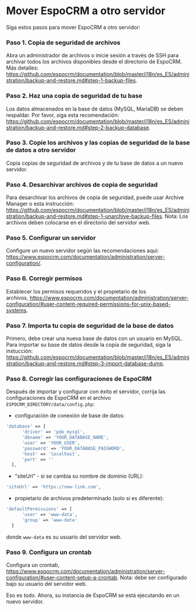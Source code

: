 # Mover EspoCRM a otro servidor

Siga estos pasos para mover EspoCRM a otro servidor:

### Paso 1. Copia de seguridad de archivos

Abra un administrador de archivos o inicie sesión a través de SSH para archivar todos los archivos disponibles desde el directorio de EspoCRM. Más detalles: https://github.com/espocrm/documentation/blob/master/i18n/es_ES/administration/backup-and-restore.md#step-1-backup-files.

### Paso 2. Haz una copia de seguridad de tu base

Los datos almacenados en la base de datos (MySQL, MariaDB) se deben respaldar. Por favor, siga esta recomendación: https://github.com/espocrm/documentation/blob/master/i18n/es_ES/administration/backup-and-restore.md#step-2-backup-database.

### Paso 3. Copie los archivos y las copias de seguridad de la base de datos a otro servidor

Copia copias de seguridad de archivos y de tu base de datos a un nuevo servidor.

### Paso 4. Desarchivar archivos de copia de seguridad

Para desarchivar los archivos de copia de seguridad, puede usar Archive Manager o esta instrucción:
https://github.com/espocrm/documentation/blob/master/i18n/es_ES/administration/backup-and-restore.md#step-1-unarchive-backup-files. 
Nota: Los archivos deben colocarse en el directorio del servidor web.

### Paso 5. Configurar un servidor

Configure un nuevo servidor según las recomendaciones aquí: https://www.espocrm.com/documentation/administration/server-configuration/.

### Paso 6. Corregir permisos

Establecer los permisos requeridos y el propietario de los archivos, https://www.espocrm.com/documentation/administration/server-configuration/#user-content-required-permissions-for-unix-based-systems.

### Paso 7. Importa tu copia de seguridad de la base de datos

Primero, debe crear una nueva base de datos con un usuario en MySQL. Para importar su base de datos desde la copia de seguridad, siga la instucción: https://github.com/espocrm/documentation/blob/master/i18n/es_ES/administration/backup-and-restore.md#step-3-import-database-dump.

### Paso 8. Corregir las configuraciones de EspoCRM

Después de importar y configurar con éxito el servidor, corrija las configuraciones de EspoCRM en el archivo `ESPOCRM_DIRECTORY/data/config.php`:

 * configuración de conexión de base de datos:
  
  ```php
  'database' => [
        'driver' => 'pdo_mysql',
        'dbname' => 'YOUR_DATABASE_NAME',
        'user' => 'YOUR_USER',
        'password' => 'YOUR_DATABASE_PASSWORD',
        'host' => 'localhost',
        'port' => ''
    ],
  ```
   
   * "siteUrl" - si se cambia su nombre de dominio (URL):
  
  ```php
  'siteUrl' => 'https://new-link.com',
  ```
  
  * propietario de archivos predeterminado (solo si es diferente):
  
  ```php
  'defaultPermissions' => [
        'user' => 'www-data',
        'group' => 'www-data'
    ]
  ```

  donde `www-data` es su usuario del servidor web.

### Paso 9. Configura un crontab

Configura un crontab, https://www.espocrm.com/documentation/administration/server-configuration/#user-content-setup-a-crontab.
Nota: debe ser configurado bajo su usuario del servidor web.

Eso es todo. Ahora, su instancia de EspoCRM se está ejecutando en un nuevo servidor.
